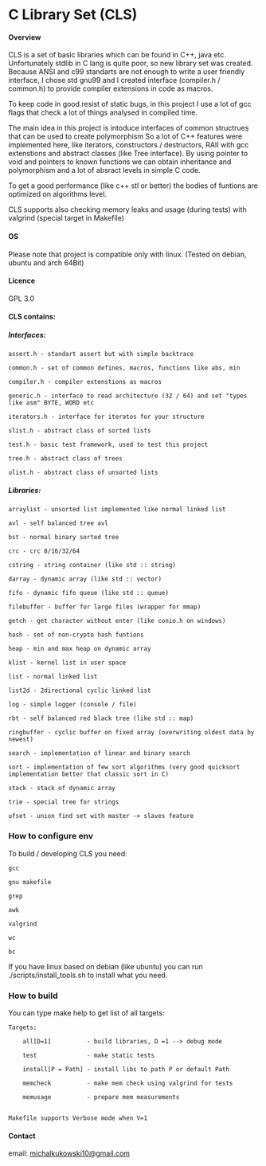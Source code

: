 # C Library Set (CLS)

#### Overview
CLS is a set of basic libraries which can be found in C++, java etc. Unfortunately stdlib in C lang is quite poor, so new library set was created.
Because ANSI and c99 standarts are not enough to write a user friendly interface, I chose std gnu99 and I created interface (compiler.h / common.h) to provide compiler extensions in code as macros.

To keep code in good resist of static bugs, in this project I use a lot of gcc flags that check a lot of things analysed in compiled time.

The main idea in this project is intoduce interfaces of common structrues that can be used to create polymorphism
So a lot of C++ features were implemented here, like iterators, constructors / destructors, RAII with gcc extenstions and abstract classes (like Tree interface).
By using pointer to void and pointers to known functions we can obtain inheritance and polymorphism and a lot of absract levels in simple C code.

To get a good performance (like c++ stl or better) the bodies of funtions are optimized on algorithms level.

CLS supports also checking memory leaks and usage (during tests) with valgrind (special target in Makefile)

#### OS
Please note that project is compatible only with linux. (Tested on debian, ubuntu and arch 64Bit)

#### Licence
GPL 3.0

#### CLS contains:

##### Interfaces:

    assert.h - standart assert but with simple backtrace

    common.h - set of common defines, macros, functions like abs, min

    compiler.h - compiler extenstions as macros

    generic.h - interface to read architecture (32 / 64) and set "types like asm" BYTE, WORD etc

    iterators.h - interface for iteratos for your structure

    slist.h - abstract class of sorted lists

    test.h - basic test framework, used to test this project

    tree.h - abstract class of trees

    ulist.h - abstract class of unsorted lists

##### Libraries:
    arraylist - unsorted list implemented like normal linked list

    avl - self balanced tree avl

    bst - normal binary sorted tree

    crc - crc 8/16/32/64

    cstring - string container (like std :: string)

    darray - dynamic array (like std :: vector)

    fifo - dynamic fifo queue (like std :: queue)

    filebuffer - buffer for large files (wrapper for mmap)

    getch - get character without enter (like conio.h on windows)

    hash - set of non-crypto hash funtions

    heap - min and max heap on dynamic array

    klist - kernel list in user space

    list - normal linked list

    list2d - 2directional cyclic linked list

    log - simple logger (console / file)

    rbt - self balanced red black tree (like std :: map)

    ringbuffer - cyclic buffer on fixed array (overwriting oldest data by newest)

    search - implementation of linear and binary search

    sort - implementation of few sort algorithms (very good quicksort implementation better that classic sort in C)

    stack - stack of dynamic array

    trie - special tree for strings

    ufset - union find set with master -> slaves feature

### How to configure env

To build / developing CLS you need:

    gcc

    gnu makefile

    grep

    awk

    valgrind

    wc

    bc

If you have linux based on debian (like ubuntu) you can run ./scripts/install_tools.sh to install what you need.


### How to build

You can type make help to get list of all targets:

    Targets:

        all[D=1]          - build libraries, D =1 --> debug mode

        test              - make static tests

        install[P = Path] - install libs to path P or default Path

        memcheck          - make mem check using valgrind for tests

        memusage          - prepare mem measurements


    Makefile supports Verbose mode when V=1

#### Contact
email: michalkukowski10@gmail.com